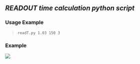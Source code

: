 ## _READOUT time calculation python script_

### Usage Example
> ```readT.py 1.03 150 3```

### Example
![](assets/README-06d890fc.png)
